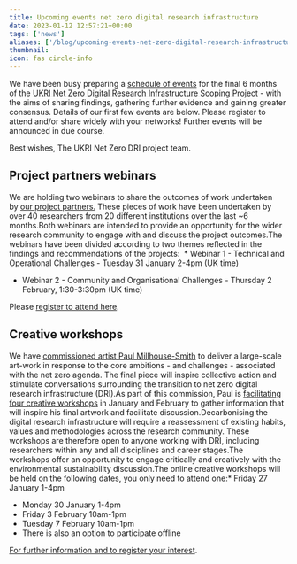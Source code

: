 ```yaml
---
title: Upcoming events net zero digital research infrastructure
date: 2023-01-12 12:57:21+00:00
tags: ['news']
aliases: ['/blog/upcoming-events-net-zero-digital-research-infrastructure']
thumbnail: 
icon: fas circle-info
---
```


We have been busy preparing a [schedule of events](https://ceda.us13.list-manage.com/track/click?u=1cfa57a9f54737c238fcdcbb2&id=7b7d654804&e=e4c7779b9d "https://ceda.us13.list-manage.com/track/click?u=1cfa57a9f54737c238fcdcbb2&id=7b7d654804&e=e4c7779b9d") for the final 6 months of the [UKRI Net Zero Digital Research Infrastructure Scoping Project](https://net-zero-dri.ceda.ac.uk/) - with the aims of sharing findings, gathering further evidence and gaining greater consensus.
Details of our first few events are below. Please register to attend and/or share widely with your networks! Further events will be announced in due course.

Best wishes,
The UKRI Net Zero DRI project team.

## Project partners webinars

We are holding two webinars to share the outcomes of work undertaken by [our project partners.](https://ceda.us13.list-manage.com/track/click?u=1cfa57a9f54737c238fcdcbb2&id=b19fc4d2f3&e=e4c7779b9d "https://ceda.us13.list-manage.com/track/click?u=1cfa57a9f54737c238fcdcbb2&id=b19fc4d2f3&e=e4c7779b9d") These pieces of work have been undertaken by over 40 researchers from 20 different institutions over the last ~6 months.Both webinars are intended to provide an opportunity for the wider research community to engage with and discuss the project outcomes.The webinars have been divided according to two themes reflected in the findings and recommendations of the projects:  * Webinar 1 - Technical and Operational Challenges - Tuesday 31 January 2-4pm (UK time)

* Webinar 2 - Community and Organisational Challenges - Thursday 2 February, 1:30-3:30pm (UK time)

Please [register to attend here](https://ceda.us13.list-manage.com/track/click?u=1cfa57a9f54737c238fcdcbb2&id=62e246a303&e=e4c7779b9d "https://ceda.us13.list-manage.com/track/click?u=1cfa57a9f54737c238fcdcbb2&id=62e246a303&e=e4c7779b9d").

## Creative workshops

We have [commissioned artist Paul Millhouse-Smith](https://ceda.us13.list-manage.com/track/click?u=1cfa57a9f54737c238fcdcbb2&id=f4be53942c&e=e4c7779b9d "https://ceda.us13.list-manage.com/track/click?u=1cfa57a9f54737c238fcdcbb2&id=f4be53942c&e=e4c7779b9d") to deliver a large-scale art-work in response to the core ambitions - and challenges - associated with the net zero agenda. The final piece will inspire collective action and stimulate conversations surrounding the transition to net zero digital research infrastructure (DRI).As part of this commission, Paul is [facilitating four creative workshops](https://ceda.us13.list-manage.com/track/click?u=1cfa57a9f54737c238fcdcbb2&id=6c31b4215c&e=e4c7779b9d "https://ceda.us13.list-manage.com/track/click?u=1cfa57a9f54737c238fcdcbb2&id=6c31b4215c&e=e4c7779b9d") in January and February to gather information that will inspire his final artwork and facilitate discussion.Decarbonising the digital research infrastructure will require a reassessment of existing habits, values and methodologies across the research community. These workshops are therefore open to anyone working with DRI, including researchers within any and all disciplines and career stages.The workshops offer an opportunity to engage critically and creatively with the environmental sustainability discussion.The online creative workshops will be held on the following dates, you only need to attend one:* Friday 27 January 1-4pm

* Monday 30 January 1-4pm
* Friday 3 February 10am-1pm
* Tuesday 7 February 10am-1pm
* There is also an option to participate offline

[For further information and to register your interest](https://ceda.us13.list-manage.com/track/click?u=1cfa57a9f54737c238fcdcbb2&id=ae47b55f88&e=e4c7779b9d "https://ceda.us13.list-manage.com/track/click?u=1cfa57a9f54737c238fcdcbb2&id=ae47b55f88&e=e4c7779b9d").
